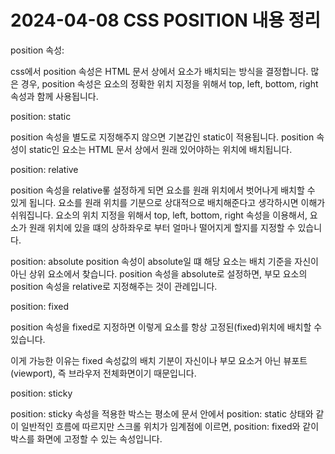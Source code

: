 # 2024-04-08 CSS POSITION 내용 정리

position 속성:

css에서 position 속성은 HTML 문서 상에서 요소가 배치되는 방식을 결정합니다. 많은 경우, position 속성은 요소의 정확한 위치 지정을 위해서 top, left, bottom, right 속성과 함께 사용됩니다.

position: static

position 속성을 별도로 지정해주지 않으면 기본갑인 static이 적용됩니다.
position 속성이 static인 요소는 HTML 문서 상에서 원래 있어야하는
위치에 배치됩니다.

position: relative

position 속성을 relative롷 설정하게 되면 요소를 원래 위치에서 벗어나게 배치할 수 있게 됩니다. 요소를 원래 위치를 기분으로 상대적으로 배치해준다고 생각하시면 이해가 쉬워집니다.
요소의 위치 지정을 위해서 top, left, bottom, right 속성을 이용해서, 요소가 원래 위치에 있을 떄의 상하좌우로 부터 얼마나 떨어지게 할지를 지정할 수 있습니다.

position: absolute
position 속성이 absolute일 떄 해당 요소는 배치 기준을 자신이 아닌 상위 요소에서 찾습니다. 
position 속성을 absolute로 설정하면, 부모 요소의 position 속성을 relative로 지정해주는 것이 관례입니다.

position: fixed

position 속성을 fixed로 지정하면 이렇게 요소를 항상 고정된(fixed)위치에 배치할 수 있습니다.

이게 가능한 이유는 fixed 속성값의 배치 기분이 자신이나 부모 요소거 아닌 뷰포트(viewport), 즉 브라우저 전체화면이기 때문입니다.

position: sticky

position: sticky 속성을 적용한 박스는 평소에 문서 안에서 position: static 상태와 같이 일반적인 흐름에 따르지만 스크롤 위치가 임계점에 이르면, position: fixed와 같이 박스를 화면에 고정할 수 있는 속성입니다.